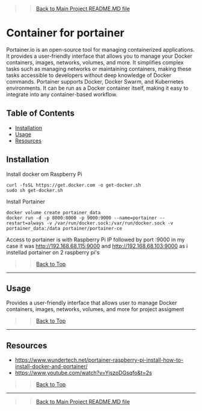 >> [Back to Main Project README.MD file](../README.md)

# Container for portainer

Portainer.io is an open-source tool for managing containerized applications. It provides a user-friendly interface that allows you to manage your Docker containers, images, networks, volumes, and more. It simplifies complex tasks such as managing networks or maintaining containers, making these tasks accessible to developers without deep knowledge of Docker commands. Portainer supports Docker, Docker Swarm, and Kubernetes environments. It can be run as a Docker container itself, making it easy to integrate into any container-based workflow.

## Table of Contents

- [Installation](#installation)
- [Usage](#usage)
- [Resources](#resources)

## Installation

Install docker om Raspberry Pi
```
curl -fsSL https://get.docker.com -o get-docker.sh
sudo sh get-docker.sh
```
Install Portainer
```
docker volume create portainer_data
docker run -d -p 8000:8000 -p 9000:9000 --name=portainer --restart=always -v /var/run/docker.sock:/var/run/docker.sock -v portainer_data:/data portainer/portainer-ce
```
Access to portainer is with Raspberry Pi IP followed by port :9000 in my case it was
http://192.168.68.115:9000 and http://192.168.68.103:9000 as i instellad portainer on 2 raspberry pi's

>> [Back to Top](#Table-of-Contents)

---

## Usage

Provides a user-friendly interface that allows user to manage Docker containers, images, networks, volumes, and more for project assigment

>> [Back to Top](#Table-of-Contents)

---

## Resources

- https://www.wundertech.net/portainer-raspberry-pi-install-how-to-install-docker-and-portainer/
- https://www.youtube.com/watch?v=YjszoDGsqfo&t=2s

>> [Back to Top](#Table-of-Contents)

---

>> [Back to Main Project README.MD file](../README.md)